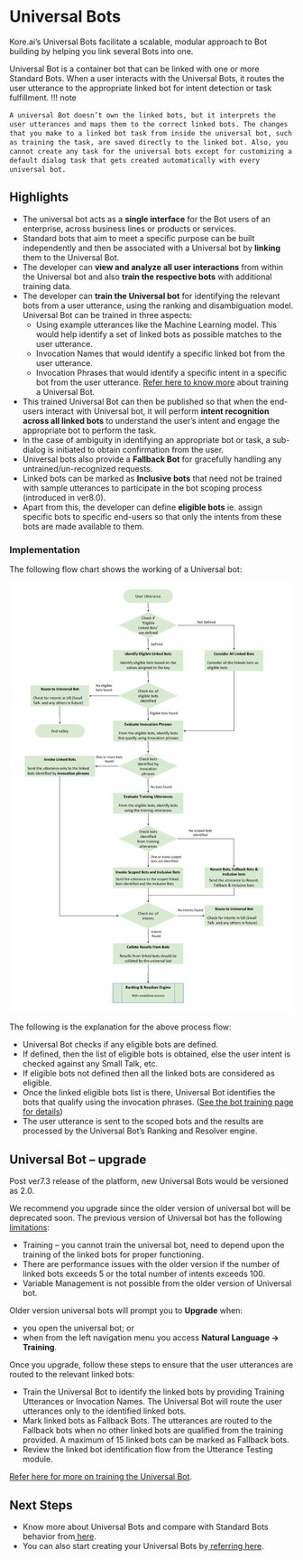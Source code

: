 # Universal Bots

Kore.ai’s Universal Bots facilitate a scalable, modular approach to Bot building by helping you link several Bots into one.

Universal Bot is a container bot that can be linked with one or more Standard Bots. When a user interacts with the Universal Bots, it routes the user utterance to the appropriate linked bot for intent detection or task fulfillment.
!!! note

    A universal Bot doesn’t own the linked bots, but it interprets the user utterances and maps them to the correct linked bots. The changes that you make to a linked bot task from inside the universal bot, such as training the task, are saved directly to the linked bot. Also, you cannot create any task for the universal bots except for customizing a default dialog task that gets created automatically with every universal bot.



## Highlights



* The universal bot acts as a **single interface** for the Bot users of an enterprise, across business lines or products or services.
* Standard bots that aim to meet a specific purpose can be built independently and then be associated with a Universal bot by **linking** them to the Universal Bot.
* The developer can **view and analyze all user interactions** from within the Universal bot and also **train the respective bots** with additional training data.
* The developer can **train the Universal bot** for identifying the relevant bots from a user utterance, using the ranking and disambiguation model. Universal Bot can be trained in three aspects:
    * Using example utterances like the Machine Learning model. This would help identify a set of linked bots as possible matches to the user utterance.
    * Invocation Names that would identify a specific linked bot from the user utterance.
    * Invocation Phrases that would identify a specific intent in a specific bot from the user utterance.
[Refer here to know more](https://developer.kore.ai/docs/bots/advanced-topics/universal-bot/training-a-universal-bot/) about training a Universal Bot.
* This trained Universal Bot can then be published so that when the end-users interact with Universal bot, it will perform **intent recognition across all linked bots** to understand the user’s intent and engage the appropriate bot to perform the task.
* In the case of ambiguity in identifying an appropriate bot or task, a sub-dialog is initiated to obtain confirmation from the user.
* Universal bots also provide a  **Fallback Bot** for gracefully handling any untrained/un-recognized requests.
* Linked bots can be marked as **Inclusive bots** that need not be trained with sample utterances to participate in the bot scoping process (introduced in ver8.0).
* Apart from this, the developer can define **eligible bots** ie. assign specific bots to specific end-users so that only the intents from these bots are made available to them.


### Implementation

The following flow chart shows the working of a Universal bot:


![alt_text](images/ub-process-flow-4.png "image_tooltip")

	

The following is the explanation for the above process flow:



* Universal Bot checks if any eligible bots are defined.
* If defined, then the list of eligible bots is obtained, else the user intent is checked against any Small Talk, etc.
* If eligible bots not defined then all the linked bots are considered as eligible.
* Once the linked eligible bots list is there, Universal Bot identifies the bots that qualify using the invocation phrases. ([See the bot training page for details](https://developer.kore.ai/docs/bots/advanced-topics/universal-bot/training-a-universal-bot/#Invocation_Phrases))
* The user utterance is sent to the scoped bots and the results are processed by the Universal Bot’s Ranking and Resolver engine.


## Universal Bot – upgrade

Post ver7.3 release of the platform, new Universal Bots would be versioned as 2.0.

We recommend you upgrade since the older version of universal bot will be deprecated soon. The previous version of Universal bot has the following <span style="text-decoration:underline;">limitations</span>:



* Training – you cannot train the universal bot, need to depend upon the training of the linked bots for proper functioning.
* There are performance issues with the older version if the number of linked bots exceeds 5 or the total number of intents exceeds 100.
* Variable Management is not possible from the older version of Universal bot.

Older version universal bots will prompt you to **Upgrade** when:



* you open the universal bot; or
* when from the left navigation menu you access **Natural Language -> Training**.

Once you upgrade, follow these steps to ensure that the user utterances are routed to the relevant linked bots:



* Train the Universal Bot to identify the linked bots by providing Training Utterances or Invocation Names. The Universal Bot will route the user utterances only to the identified linked bots.
* Mark linked bots as Fallback Bots. The utterances are routed to the Fallback bots when no other linked bots are qualified from the training provided. A maximum of 15 linked bots can be marked as Fallback bots.
* Review the linked bot identification flow from the Utterance Testing module.

[Refer here for more on training the Universal Bot](https://developer.kore.ai/docs/bots/advanced-topics/universal-bot/training-a-universal-bot/).


## Next Steps



* Know more about Universal Bots and compare with Standard Bots behavior from[ here](https://developer.kore.ai/docs/bots/advanced-topics/universal-bot/defining-universal-bots/).
* You can also start creating your Universal Bots by[ referring here](https://developer.kore.ai/docs/bots/advanced-topics/universal-bot/creating-a-universal-bot/).